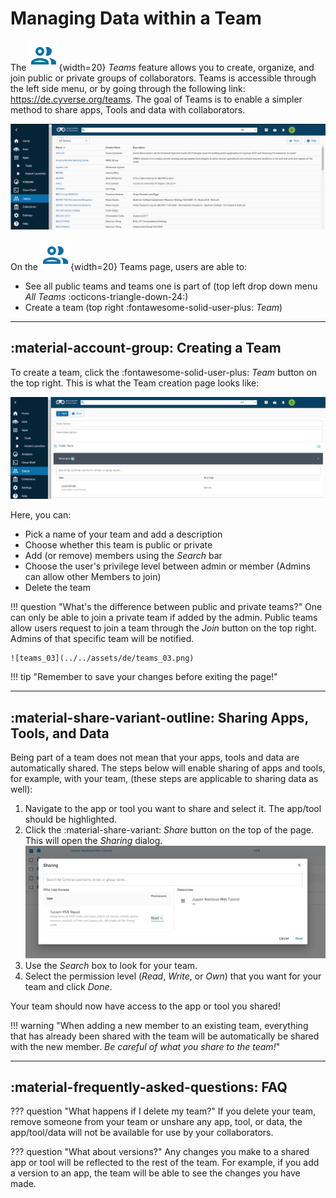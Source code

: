 # Managing Data within a Team

[team]: ../../assets/de/menu_items/teamsIcon_2.svg

The ![team]{width=20} *Teams* feature allows you to create, organize, and join public or private groups of collaborators. Teams is accessible through the left side menu, or by going through the following link: <https://de.cyverse.org/teams>. The goal of Teams is to enable a simpler method to share apps, Tools and data with collaborators.

![teams_01](../../assets/de/teams_01.png)

On the ![team]{width=20} Teams page, users are able to:

- See all public teams and teams one is part of (top left drop down menu *All Teams* :octicons-triangle-down-24:)
- Create a team (top right :fontawesome-solid-user-plus: *Team*)

---

## :material-account-group: Creating a Team

To create a team, click the :fontawesome-solid-user-plus: *Team* button on the top right. This is what the Team creation page looks like:

![teams_02](../../assets/de/teams_02.png)

Here, you can:

- Pick a name of your team and add a description
- Choose whether this team is public or private
- Add (or remove) members using the *Search* bar
- Choose the user's privilege level between admin or member (Admins can allow other Members to join)
- Delete the team

!!! question "What's the difference between public and private teams?"
    One can only be able to join a private team if added by the admin. Public teams allow users request to join a team through the *Join* button on the top right. Admins of that specific team will be notified.

    ![teams_03](../../assets/de/teams_03.png)

!!! tip "Remember to save your changes before exiting the page!"

---

## :material-share-variant-outline: Sharing Apps, Tools, and Data

Being part of a team does not mean that your apps, tools and data are automatically shared. The steps below will enable sharing of apps and tools, for example, with your team, (these steps are applicable to sharing data as well):

1. Navigate to the app or tool you want to share and select it. The app/tool should be highlighted.
1. Click the :material-share-variant: *Share* button on the top of the page. This will open the *Sharing* dialog. ![teams_04](../../assets/de/teams_04.png)
1. Use the *Search* box to look for your team.
1. Select the permission level (*Read*, *Write*, or *Own*) that you want for your team and click *Done*.

Your team should now have access to the app or tool you shared!

!!! warning "When adding a new member to an existing team, everything that has already been shared with the team will be automatically be shared with the new member. *Be careful of what you share to the team!*"

---

## :material-frequently-asked-questions: FAQ

??? question "What happens if I delete my team?"
    If you delete your team, remove someone from your team or unshare any app, tool, or data, the app/tool/data will not be available for use by your collaborators.

??? question "What about versions?"
    Any changes you make to a shared app or tool will be reflected to the rest of the team. For example, if you add a version to an app, the team will be able to see the changes you have made.
